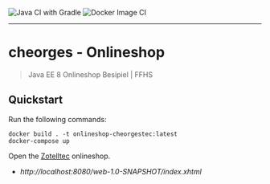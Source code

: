 ![Java CI with Gradle](https://github.com/cheorges/Onlineshop/workflows/Java%20CI%20with%20Gradle/badge.svg)
![Docker Image CI](https://github.com/cheorges/Onlineshop/workflows/Docker%20Image%20CI/badge.svg)

---

# cheorges - Onlineshop 

> Java EE 8 Onlineshop Besipiel | FFHS

## Quickstart

Run the following commands:
```
docker build . -t onlineshop-cheorgestec:latest
docker-compose up
```

Open the [Zotelltec](http://localhost:8080/web-1.0-SNAPSHOT/index.xhtml) onlineshop.  
* *http://localhost:8080/web-1.0-SNAPSHOT/index.xhtml*
